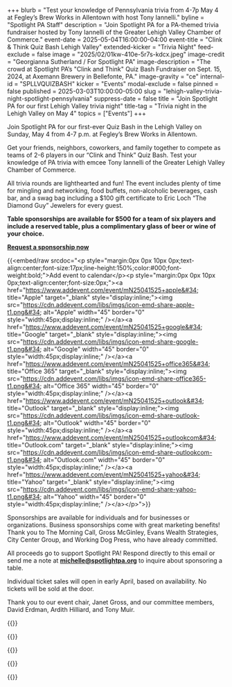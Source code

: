 +++
blurb = "Test your knowledge of Pennsylvania trivia from 4-7p May 4 at Fegley’s Brew Works in Allentown with host Tony Iannelli."
byline = "Spotlight PA Staff"
description = "Join Spotlight PA for a PA-themed trivia fundraiser hosted by Tony Iannelli of the Greater Lehigh Valley Chamber of Commerce."
event-date = 2025-05-04T16:00:00-04:00
event-title = "Clink & Think Quiz Bash Lehigh Valley"
extended-kicker = "Trivia Night"
feed-exclude = false
image = "2025/02/01kw-410e-5r7s-kdcx.jpeg"
image-credit = "Georgianna Sutherland / For Spotlight PA"
image-description = "The crowd at Spotlight PA’s \"Clink and Think\" Quiz Bash Fundraiser on Sept. 15, 2024, at Axemann Brewery in Bellefonte, PA."
image-gravity = "ce"
internal-id = "SPLLVQUIZBASH"
kicker = "Events"
modal-exclude = false
pinned = false
published = 2025-03-03T10:00:00-05:00
slug = "lehigh-valley-trivia-night-spotlight-pennsylvania"
suppress-date = false
title = "Join Spotlight PA for our first Lehigh Valley trivia night"
title-tag = "Trivia night in the Lehigh Valley on May 4"
topics = ["Events"]
+++

Join Spotlight PA for our first-ever Quiz Bash in the Lehigh Valley on Sunday, May 4 from 4-7 p.m. at Fegley’s Brew Works in Allentown.

Get your friends, neighbors, coworkers, and family together to compete as teams of 2-6 players in our “Clink and Think” Quiz Bash. Test your knowledge of PA trivia with emcee Tony Iannelli of the Greater Lehigh Valley Chamber of Commerce.

All trivia rounds are lighthearted and fun! The event includes plenty of time for mingling and networking, food buffets, non-alcoholic beverages, cash bar, and a swag bag including a $100 gift certificate to Eric Loch “The Diamond Guy” Jewelers for every guest.

<strong>Table sponsorships are available for $500 for a team of six players and include a reserved table, plus a complimentary glass of beer or wine of your choice.</strong>

<a href="mailto:michelle@spotlightpa.org"><strong>Request a sponsorship now</strong></a><strong></strong>

{{<embed/raw srcdoc="&lt;p style=&#34;margin:0px 0px 10px 0px;text-align:center;font-size:17px;line-height:150%;color:#000;font-weight:bold;&#34;&gt;Add event to calendar&lt;/p&gt;&lt;p style=&#34;margin:0px 0px 10px 0px;text-align:center;font-size:0px;&#34;&gt;&lt;a href=&#34;https://www.addevent.com/event/mN25041525+apple&#34; title=&#34;Apple&#34; target=&#34;_blank&#34; style=&#34;display:inline;&#34;&gt;&lt;img src=&#34;https://cdn.addevent.com/libs/imgs/icon-emd-share-apple-t1.png&#34; alt=&#34;Apple&#34; width=&#34;45&#34; border=&#34;0&#34; style=&#34;width:45px;display:inline;&#34; /&gt;&lt;/a&gt;&lt;a href=&#34;https://www.addevent.com/event/mN25041525+google&#34; title=&#34;Google&#34; target=&#34;_blank&#34; style=&#34;display:inline;&#34;&gt;&lt;img src=&#34;https://cdn.addevent.com/libs/imgs/icon-emd-share-google-t1.png&#34; alt=&#34;Google&#34; width=&#34;45&#34; border=&#34;0&#34; style=&#34;width:45px;display:inline;&#34; /&gt;&lt;/a&gt;&lt;a href=&#34;https://www.addevent.com/event/mN25041525+office365&#34; title=&#34;Office 365&#34; target=&#34;_blank&#34; style=&#34;display:inline;&#34;&gt;&lt;img src=&#34;https://cdn.addevent.com/libs/imgs/icon-emd-share-office365-t1.png&#34; alt=&#34;Office 365&#34; width=&#34;45&#34; border=&#34;0&#34; style=&#34;width:45px;display:inline;&#34; /&gt;&lt;/a&gt;&lt;a href=&#34;https://www.addevent.com/event/mN25041525+outlook&#34; title=&#34;Outlook&#34; target=&#34;_blank&#34; style=&#34;display:inline;&#34;&gt;&lt;img src=&#34;https://cdn.addevent.com/libs/imgs/icon-emd-share-outlook-t1.png&#34; alt=&#34;Outlook&#34; width=&#34;45&#34; border=&#34;0&#34; style=&#34;width:45px;display:inline;&#34; /&gt;&lt;/a&gt;&lt;a href=&#34;https://www.addevent.com/event/mN25041525+outlookcom&#34; title=&#34;Outlook.com&#34; target=&#34;_blank&#34; style=&#34;display:inline;&#34;&gt;&lt;img src=&#34;https://cdn.addevent.com/libs/imgs/icon-emd-share-outlookcom-t1.png&#34; alt=&#34;Outlook.com&#34; width=&#34;45&#34; border=&#34;0&#34; style=&#34;width:45px;display:inline;&#34; /&gt;&lt;/a&gt;&lt;a href=&#34;https://www.addevent.com/event/mN25041525+yahoo&#34; title=&#34;Yahoo&#34; target=&#34;_blank&#34; style=&#34;display:inline;&#34;&gt;&lt;img src=&#34;https://cdn.addevent.com/libs/imgs/icon-emd-share-yahoo-t1.png&#34; alt=&#34;Yahoo&#34; width=&#34;45&#34; border=&#34;0&#34; style=&#34;width:45px;display:inline;&#34; /&gt;&lt;/a&gt;&lt;/p&gt;">}}

Sponsorships are available for individuals and for businesses or organizations. Business sponsorships come with great marketing benefits! Thank you to The Morning Call, Gross McGinley, Evans Wealth Strategies, City Center Group, and Working Dog Press, who have already committed.

All proceeds go to support Spotlight PA! Respond directly to this email or send me a note at <a href="mailto:michelle@spotlightpa.org"><strong>michelle@spotlightpa.org</strong></a> to inquire about sponsoring a table.

Individual ticket sales will open in early April, based on availability. No tickets will be sold at the door.

Thank you to our event chair, Janet Gross, and our committee members, David Erdman, Ardith Hilliard, and Tony Muir.

<div class="flex flex-wrap justify-around items-center [&>*]:max-w-[250px]">

{{<picture src="2025/02/01kw-4084-pwxw-wpvn.png" width-ratio="300" height-ratio="200" description="Logo of The Morning Call newspaper in Allentown, PA." caption="" credit="">}}

{{<picture src="2025/02/01kw-40f5-cyb6-jtmv.png" width-ratio="300" height-ratio="91" description="Logo of Evans Wealth Strategies, a wealth advisor in the Lehigh Valley." caption="" credit="">}}

{{<picture src="2025/02/01kw-40f5-vjgs-97we.png" width-ratio="300" height-ratio="130" description="Logo of City Center Group." caption="" credit="">}}

{{<picture src="2025/02/01kw-40f4-caq8-tyhp.png" width-ratio="300" height-ratio="108" description="Logo of Gross McGinley, attorneys at law in the Lehigh Valley." caption="" credit="">}}

{{<picture src="2025/02/01kw-40f5-rxa2-yz15.jpeg" width-ratio="300" height-ratio="300" description="Logo of Working Dog Press." caption="" credit="">}}

</div>
